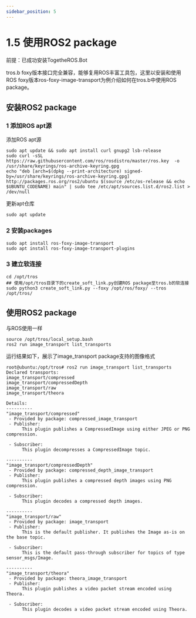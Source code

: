 ```yaml
---
sidebar_position: 5
---
```


# 1.5 使用ROS2 package

前提：已成功安装TogetheROS.Bot

tros.b foxy版本接口完全兼容，能够复用ROS丰富工具包，这里以安装和使用ROS foxy版本ros-foxy-image-transport为例介绍如何在tros.b中使用ROS package。

## 安装ROS2 package

### 1 添加ROS apt源

添加ROS apt源

```shell
sudo apt update && sudo apt install curl gnupg2 lsb-release
sudo curl -sSL https://raw.githubusercontent.com/ros/rosdistro/master/ros.key  -o /usr/share/keyrings/ros-archive-keyring.gpg
echo "deb [arch=$(dpkg --print-architecture) signed-by=/usr/share/keyrings/ros-archive-keyring.gpg] http://packages.ros.org/ros2/ubuntu $(source /etc/os-release && echo $UBUNTU_CODENAME) main" | sudo tee /etc/apt/sources.list.d/ros2.list > /dev/null
```

更新apt仓库

```shell
sudo apt update
```

### 2 安装packages

```shell
sudo apt install ros-foxy-image-transport
sudo apt install ros-foxy-image-transport-plugins
```

### 3 建立软连接

```shell
cd /opt/tros
## 使用/opt/tros目录下的create_soft_link.py创建ROS package至tros.b的软连接
sudo python3 create_soft_link.py --foxy /opt/ros/foxy/ --tros /opt/tros/
```

## 使用ROS2 package

与ROS使用一样

```shell
source /opt/tros/local_setup.bash
ros2 run image_transport list_transports
```

运行结果如下，展示了image_transport package支持的图像格式

```shell
root@ubuntu:/opt/tros# ros2 run image_transport list_transports
Declared transports:
image_transport/compressed
image_transport/compressedDepth
image_transport/raw
image_transport/theora

Details:
----------
"image_transport/compressed"
 - Provided by package: compressed_image_transport
 - Publisher:
      This plugin publishes a CompressedImage using either JPEG or PNG compression.

 - Subscriber:
      This plugin decompresses a CompressedImage topic.

----------
"image_transport/compressedDepth"
 - Provided by package: compressed_depth_image_transport
 - Publisher:
      This plugin publishes a compressed depth images using PNG compression.

 - Subscriber:
      This plugin decodes a compressed depth images.

----------
"image_transport/raw"
 - Provided by package: image_transport
 - Publisher:
      This is the default publisher. It publishes the Image as-is on the base topic.

 - Subscriber:
      This is the default pass-through subscriber for topics of type sensor_msgs/Image.

----------
"image_transport/theora"
 - Provided by package: theora_image_transport
 - Publisher:
      This plugin publishes a video packet stream encoded using Theora.

 - Subscriber:
      This plugin decodes a video packet stream encoded using Theora.
```
